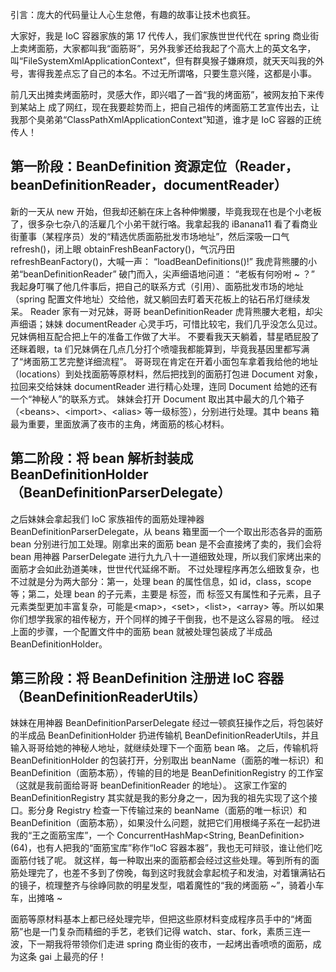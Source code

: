 ﻿引言：庞大的代码量让人心生怠倦，有趣的故事让技术也疯狂。

大家好，我是 IoC 容器家族的第 17 代传人，我们家族世世代代在 spring 商业街上卖烤面筋，大家都叫我“面筋哥”，另外我爹还给我起了个高大上的英文名字，叫“FileSystemXmlApplicationContext”，但有群臭猴子嫌麻烦，就天天叫我的外号，害得我差点忘了自己的本名。不过无所谓咯，只要生意兴隆，这都是小事。

前几天出摊卖烤面筋时，灵感大作，即兴唱了一首“我的烤面筋”，被网友拍下来传到某站上 成了网红，现在我要趁势而上，把自己祖传的烤面筋工艺宣传出去，让我那个臭弟弟“ClassPathXmlApplicationContext”知道，谁才是 IoC 容器的正统传人！

## 第一阶段：BeanDefinition 资源定位（Reader，beanDefinitionReader，documentReader）
新的一天从 new 开始，但我却还躺在床上各种伸懒腰，毕竟我现在也是个小老板了，很多杂七杂八的活雇几个小弟干就行咯。我拿起我的 iBanana11 看了看商业街董事（某程序员）发的“精选优质面筋批发市场地址”，然后深吸一口气 refresh()，闭上眼 obtainFreshBeanFactory()，气沉丹田 refreshBeanFactory()，大喊一声：
“loadBeanDefinitions()!”
我虎背熊腰的小弟“beanDefinitionReader” 破门而入，尖声细语地问道：
“老板有何吩咐 ~ ？”
我起身叮嘱了他几件事后，把自己的联系方式（引用）、面筋批发市场的地址（spring 配置文件地址）交给他，就又躺回去盯着天花板上的钻石吊灯继续发呆。
Reader 家有一对兄妹，哥哥 beanDefinitionReader 虎背熊腰大老粗，却尖声细语；妹妹 documentReader 心灵手巧，可惜比较宅，我们几乎没怎么见过。兄妹俩相互配合把上午的准备工作做了大半。
不要看我天天躺着，彗星晒屁股了还眯着眼，ta 们兄妹俩在几点几分打个喷嚏我都能算到，毕竟我基因里都写满了“烤面筋工艺完整详细流程”。
哥哥现在肯定在开着小面包车拿着我给他的地址（locations）到处找面筋等原材料，然后把找到的面筋打包进 Document 对象，拉回来交给妹妹 documentReader 进行精心处理，连同 Document 给她的还有一个“神秘人”的联系方式。
妹妹会打开 Document 取出其中最大的几个箱子（&lt;beans>、&lt;import>、&lt;alias> 等一级标签），分别进行处理。其中 beans 箱最为重要，里面放满了夜市的主角，烤面筋的核心材料。

## 第二阶段：将 bean 解析封装成 BeanDefinitionHolder（BeanDefinitionParserDelegate）
之后妹妹会拿起我们 IoC 家族祖传的面筋处理神器 BeanDefinitionParserDelegate，从 beans 箱里面一个一个取出形态各异的面筋 bean 分别进行加工处理。刚拿出来的面筋 bean 是不会直接烤了卖的，我们会将 bean 用神器 ParserDelegate 进行九九八十一道细致处理，所以我们家烤出来的面筋才会如此劲道美味，世世代代延绵不断。
	不过处理程序再怎么细致复杂，也不过就是分为两大部分：第一，处理 bean 的属性信息，如 id，class，scope 等；第二，处理 bean 的子元素，主要是 <property> 标签，而 <property> 标签又有属性和子元素，且子元素类型更加丰富复杂，可能是&lt;map>，&lt;set>，&lt;list>，&lt;array> 等。所以如果你们想学我家的祖传秘方，开个同样的摊子干倒我，也不是这么容易的哦。
	经过上面的步骤，一个配置文件中的面筋 bean 就被处理包装成了半成品 BeanDefinitionHolder。

## 第三阶段：将 BeanDefinition 注册进 IoC 容器（BeanDefinitionReaderUtils）
妹妹在用神器 BeanDefinitionParserDelegate 经过一顿疯狂操作之后，将包装好的半成品 BeanDefinitionHolder 扔进传输机 BeanDefinitionReaderUtils，并且输入哥哥给她的神秘人地址，就继续处理下一个面筋 bean 咯。
之后，传输机将 BeanDefinitionHolder 的包装打开，分别取出 beanName（面筋的唯一标识）和 BeanDefinition（面筋本筋），传输的目的地是 BeanDefinitionRegistry 的工作室（这就是我前面给哥哥 beanDefinitionReader 的地址）。
这家工作室的 BeanDefinitionRegistry 其实就是我的影分身之一，因为我的祖先实现了这个接口。影分身 Registry 检查一下传输过来的 beanName（面筋的唯一标识）和 BeanDefinition（面筋本筋），如果没什么问题，就把它们用根绳子系在一起扔进我的“王之面筋宝库”，一个 ConcurrentHashMap<String, BeanDefinition>(64)，也有人把我的“面筋宝库”称作“IoC 容器本器”，我也无可辩驳，谁让他们吃面筋付钱了呢。
就这样，每一种取出来的面筋都会经过这些处理。等到所有的面筋处理完了，也差不多到了傍晚，每到这时我就会拿起梳子和发油，对着镶满钻石的镜子，梳理整齐与徐峥同款的明星发型，唱着魔性的“我的烤面筋 ~”，骑着小车车，出摊咯 ~

面筋等原材料基本上都已经处理完毕，但把这些原材料变成程序员手中的“烤面筋”也是一门复杂而精细的手艺，老铁们记得 watch、star、fork，素质三连一波，下一期我将带领你们走进 spring 商业街的夜市，一起烤出香喷喷的面筋，成为这条 gai 上最亮的仔！